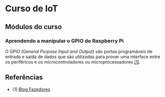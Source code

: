 # Curso de IoT

## Módulos do curso


### Aprendendo a manipular o GPIO do Raspberry Pi
O GPIO _(General Purpose Input and Output)_ são portas programáveis de entrada e saída de dados que são utilizadas para prover uma interface entre os periféricos e os microcontroladores ou microprocessadores [[1]](#1).



## Referências 
 - <a id="1">[1]</a> [Blog Fazedores](https://blog.fazedores.com/raspberry-pi-b-introducao-porta-gpio/)